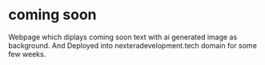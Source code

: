 # coming soon
Webpage which diplays coming soon text with ai generated image as background.
And Deployed into nexteradevelopment.tech domain for some few weeks.
